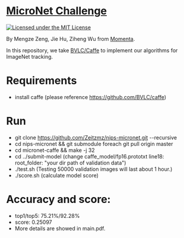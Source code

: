# [MicroNet Challenge](https://micronet-challenge.github.io/)

[![Licensed under the MIT License](https://img.shields.io/badge/License-MIT-blue.svg)](https://github.com/Zeitzmz/nips-micronet/blob/master/LICENSE)

By Mengze Zeng, Jie Hu, Ziheng Wu from [Momenta](https://www.momenta.ai/). 

In this repository, we take [BVLC/Caffe](https://caffe.berkeleyvision.org/) to implement our algorithms for ImageNet tracking.

# Requirements
- install caffe (please reference https://github.com/BVLC/caffe)


# Run
- git clone https://github.com/Zeitzmz/nips-micronet.git --recursive
- cd nips-micronet && git submodule foreach git pull origin master
- cd micronet-caffe && make -j 32
- cd ../submit-model (change caffe_model/fp16.prototxt line18: root_folder: "your dir path of validation data") 
- ./test.sh (Testing 50000 validation images will last about 1 hour.)
- ./score.sh (calculate model score)

# Accuracy and score:
- top1/top5: 75.21%/92.28%
- score: 0.25097 
- More details are showed in main.pdf.
